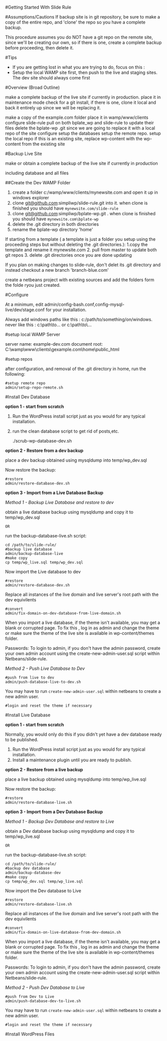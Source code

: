 #Getting Started With Slide Rule

#Assumptions/Cautions
If backup site is in git repository, be sure to make a copy of the entire repo, and 'clone' the repo so you have a complete backup. 

This procedure assumes you do NOT have a git repo on the remote site, since we'll be creating our own, so if there is one, create a complete backup before proceeding, then delete it.


#Tips

* If you are getting lost in what you are trying to do, focus on this : 
* Setup the local WAMP site first, then push to the live and staging sites. The dev site should always come first



#Overview (Broad Outline)

make a complete backup of the live site if currently in production. 
place it in maintenance mode
check for a git install, if there is one, clone it local and back it entirely up since we will be replacing it.

make a copy of the example.com folder
place it in wamp/www/clients
configure slide-rule
pull on both bplate_wp and slide-rule to update their files
delete the bplate-wp .git since we are going to replace it with a local repo of the site
configure 
setup the databases
setup the remote repo.
setup the local repo
if this is an existing site, replace wp-content with the wp-content from the existing site

#Backup Live Site

make or obtain a complete backup of the live site if currently in production

including database and all files




##Create the Dev WAMP Folder

1. create a folder c:/wamp/www/clients/mynewsite.com and open it up in windows explorer
2. clone git@github.com:simpliwp/slide-rule.git  into it. when clone is finished you should have `mynewsite.com/slide-rule`
3. clone git@github.com:simpliwp/bplate-wp.git . when clone is finished you should have `mynewsite.com\bplate-wp`
4. delete the .git directory in both directories 
5. rename the bplate-wp directory 'home'

If starting from a template ( a template is just a folder you setup using the proceeding steps but without deleting the .git directories.):
 1.copy the template and rename it mynewsite.com
 2. pull from master to update both git repos
 3. delete .git directories once you are done updating

If you plan on making changes to slide-rule, don't delet its .git directory and instead checkout a new branch 'branch-blue.com'


create a netbeans project with existing sources and add the folders form the folde ryou just created.


#Configure 


At a minimum, edit admin/config-bash.conf,config-mysql-live/dev/stage.conf for your installation.


Always add windows paths like this : c:/path/to/something/on/windows.
never like this : c:\path\to\... or c:\\path\\to\\...

#setup local WAMP Server


server name: example-dev.com
document root: C:\wamp\www\clients\gexample.com\home\public_html


#setup repos

after configuration, and removal of the .git directory in home, run the following:


    #setup remote repo
    admin/setup-repo-remote.sh








#Install Dev Database

**option 1 - start from scratch**
1. Run the WordPress install script just as you would for any typical installation. 
2. run the clean database script to get rid of posts,etc.

    ./scrub-wp-database-dev.sh


**option 2 - Restore from a dev backup**

place a dev backup obtained using mysqldump into temp/wp_dev.sql

Now restore the backup: 

    #restore
    admin/restore-database-dev.sh

**option 3 - Import from a Live Database Backup**


*Method 1 - Backup Live Database and restore to dev*


obtain a live database backup using mysqldump and copy it to temp/wp_dev.sql
    
    OR

run the backup-database-live.sh script:

    cd /path/to/slide-rule/
    #backup live database 
    admin/backup-database-live
    #make copy
    cp temp/wp_live.sql temp/wp_dev.sql

Now import the Live database to dev

    #restore
    admin/restore-database-dev.sh

Replace all instances of the live domain and live server's root path with the dev equivilents

    #convert
    admin/fix-domain-on-dev-database-from-live-domain.sh



When you import a live database, if the theme isn't available, you may get a blank or corrupted page. To fix this , log in as admin and change the theme or make sure the theme of the live site is available in wp-content/themes folder.

Passwords: To login to admin, if you don't have the admin password, create your own admin account using the create-new-admin-user.sql script within Netbeans/slide-rule. 





*Method 2 - Push Live Database to Dev*

    
    #push from live to dev
    admin/push-database-live-to-dev.sh
  
You may have to run `create-new-admin-user.sql` within netbeans to create a new admin user.

    #login and reset the theme if necessary




#Install Live Database



**option 1 - start from scratch**

Normally, you would only do this if you didn't yet have a dev database ready to be published. 

1. Run the WordPress install script just as you would for any typical installation. 
2. Install a maintenance plugin until you are ready to publish.

**option 2 - Restore from a live backup**

place a live backup obtained using mysqldump into temp/wp_live.sql

Now restore the backup: 

    #restore
    admin/restore-database-live.sh

**option 3 - Import from a Dev Database Backup**


*Method 1 - Backup Dev Database and restore to Live*


obtain a Dev database backup using mysqldump and copy it to temp/wp_live.sql
    
    OR

run the backup-database-live.sh script:

    cd /path/to/slide-rule/
    #backup dev database 
    admin/backup-database-dev
    #make copy
    cp temp/wp_dev.sql temp/wp_live.sql

Now import the Dev database to Live

    #restore
    admin/restore-database-live.sh

Replace all instances of the live domain and live server's root path with the dev equivilents

    #convert
    admin/fix-domain-on-live-database-from-dev-domain.sh



When you import a live database, if the theme isn't available, you may get a blank or corrupted page. To fix this , log in as admin and change the theme or make sure the theme of the live site is available in wp-content/themes folder.

Passwords: To login to admin, if you don't have the admin password, create your own admin account using the create-new-admin-user.sql script within Netbeans/slide-rule. 





*Method 2 - Push Dev Database to Live*

    
    #push from Dev to Live
    admin/push-database-dev-to-live.sh
  
You may have to run `create-new-admin-user.sql` within netbeans to create a new admin user.

    #login and reset the theme if necessary



#Install WordPress Files


